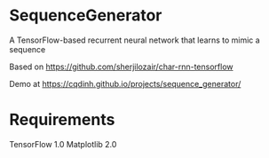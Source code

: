 # SequenceGenerator
A TensorFlow-based recurrent neural network that learns to mimic a sequence

Based on https://github.com/sherjilozair/char-rnn-tensorflow

Demo at https://cqdinh.github.io/projects/sequence_generator/

# Requirements
TensorFlow 1.0
Matplotlib 2.0

